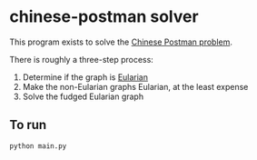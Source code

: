 # chinese-postman solver

This program exists to solve the [Chinese Postman problem]().

There is roughly a three-step process:

1. Determine if the graph is [Eularian]()
2. Make the non-Eularian graphs Eularian, at the least expense
3. Solve the fudged Eularian graph

## To run

    python main.py
